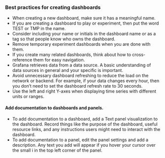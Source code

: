 
### Best practices for creating dashboards

* When creating a new dashboard, make sure it has a meaningful name.
* If you are creating a dashboard to play or experiment, then put the word TEST or TMP in the name.
* Consider including your name or initials in the dashboard name or as a tag so that people know who owns the dashboard.
* Remove temporary experiment dashboards when you are done with them.
* If you create many related dashboards, think about how to cross-reference them for easy navigation. 
* Grafana retrieves data from a data source. A basic understanding of data sources in general and your specific is important.
* Avoid unnecessary dashboard refreshing to reduce the load on the network or backend. For example, if your data changes every hour, then you don’t need to set the dashboard refresh rate to 30 seconds.
* Use the left and right Y-axes when displaying time series with different units or ranges.

#### Add documentation to dashboards and panels.
* To add documentation to a dashboard, add a Text panel visualization to the dashboard. Record things like the purpose of the dashboard, useful resource links, and any instructions users might need to interact with the dashboard.
* To add documentation to a panel, edit the panel settings and add a description. Any text you add will appear if you hover your cursor over the small i in the top left corner of the panel.
